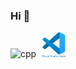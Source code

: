 ### Hi 👋

<div>
  <img src="https://github.com/devicons/devicon/blob/master/icons/cpp/cpp-original-wordmark.svg" title="cpp" alt="cpp" width="40" height="40"/>&nbsp;
  <img src="https://github.com/devicons/devicon/blob/master/icons/vscode/vscode-original-wordmark.svg" title="vscode" alt="vscode" width="40" height="40"/>&nbsp;

</div>
